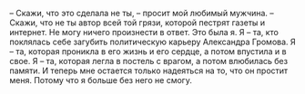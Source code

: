 <!--2025-05-09 23:06:56--><!--pdate:2025-04-23-->
– Скажи, что это сделала не ты, – просит мой любимый мужчина. – Скажи, что не ты автор всей той грязи, которой пестрят газеты и интернет.
Не могу ничего произнести в ответ.
Это была я.
Я – та, кто поклялась себе загубить политическую карьеру Александра Громова.
Я – та, которая проникла в его жизнь и его сердце, а потом впустила и в свое.
Я – та, которая легла в постель с врагом, а потом влюбилась без памяти.
И теперь мне остается только надеяться на то, что он простит меня. Потому что я больше без него не смогу.